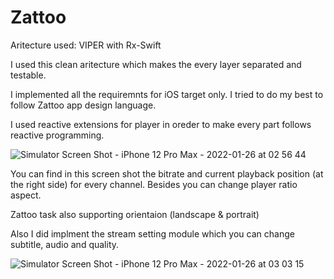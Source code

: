 # Zattoo

Aritecture used: VIPER with Rx-Swift 

I used this clean aritecture which makes the every layer separated and testable.

I implemented all the requiremnts for iOS target only. I tried to do my best to follow Zattoo app design language.

I used reactive extensions for player in oreder to make every part follows reactive programming.

![Simulator Screen Shot - iPhone 12 Pro Max - 2022-01-26 at 02 56 44](https://user-images.githubusercontent.com/19835546/151084975-713f6c64-3051-45a4-a2c8-e15b24b3e12d.png)

You can find in this screen shot the bitrate and current playback position (at the right side) for every channel. Besides you can change player ratio aspect.

Zattoo task also supporting orientaion (landscape & portrait)

Also I did implment the stream setting module which you can change subtitle, audio and quality.

![Simulator Screen Shot - iPhone 12 Pro Max - 2022-01-26 at 03 03 15](https://user-images.githubusercontent.com/19835546/151085522-03cd2d70-187f-474d-92ed-4a2b956503d8.png)
